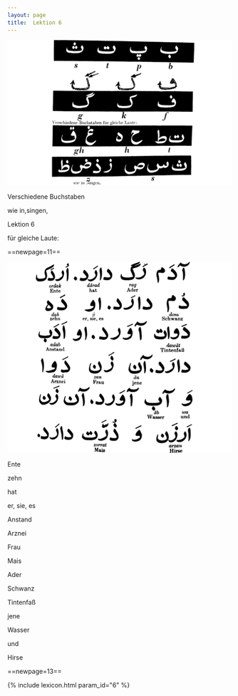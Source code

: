```yaml
---
layout: page
title:  Lektion 6
---
```



![image](/assets/s/014.png-03.png)

Verschiedene Buchstaben

wie in,singen,



Lektion 6

für gleiche Laute:



==newpage=11==

![image](/assets/s/015.png-02.png)

Ente

zehn

hat

er, sie, es

Anstand

Arznei

Frau

Mais



Ader

Schwanz

Tintenfaß

jene

Wasser

und

Hirse



==newpage=13==

{% include lexicon.html param_id="6" %}
